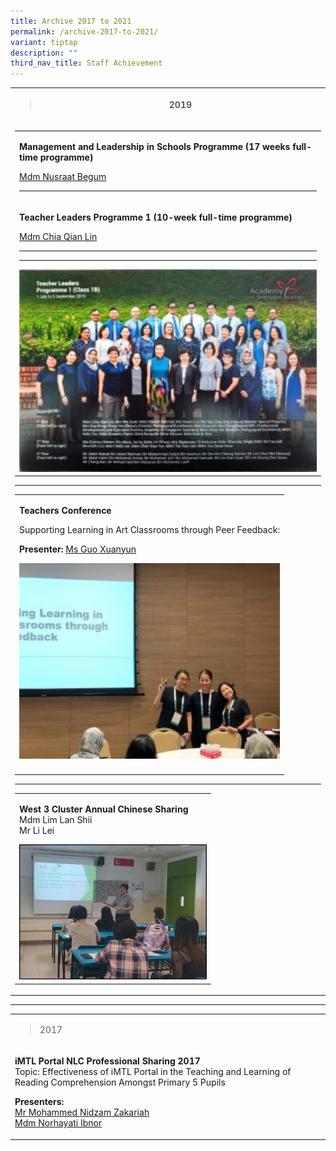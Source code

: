 ```yaml
---
title: Archive 2017 to 2021
permalink: /archive-2017-to-2021/
variant: tiptap
description: ""
third_nav_title: Staff Achievement
---
```

<table style="minWidth: 25px">
<colgroup>
<col>
</colgroup>
<tbody>
<tr>
<th rowspan="1" colspan="1">
<blockquote>
<p><strong>2019</strong>
</p>
</blockquote>
</th>
</tr>
<tr>
<td rowspan="1" colspan="1">
<table style="minWidth: 25px">
<colgroup>
<col>
</colgroup>
<tbody>
<tr>
<td rowspan="1" colspan="1">
<p><strong>Management and Leadership in Schools Programme (17 weeks full-time programme)</strong>
</p>
<p><u>Mdm Nusraat Begum</u>
</p>
<hr>
</td>
</tr>
<tr>
<td rowspan="1" colspan="1">
<p><strong>Teacher Leaders Programme 1 (10-week full-time programme)</strong>
</p>
<p><u>Mdm Chia Qian Lin</u>
<br>
</p>
<hr>
<hr>
<div class="isomer-image-wrapper">
<img style="width: 100%" height="auto" width="100%" alt="" src="/images/staff4.jpeg">
</div>
</td>
</tr>
</tbody>
</table>
<hr>
<table style="minWidth: 25px">
<colgroup>
<col>
</colgroup>
<tbody>
<tr>
<td rowspan="1" colspan="1">
<p><strong>Teachers Conference</strong>
</p>
<p>Supporting Learning in Art Classrooms through Peer Feedback:</p>
<p><strong>Presenter:</strong>  <u>Ms Guo Xuanyun</u>
</p>
<div class="isomer-image-wrapper">
<img style="width: 100%" height="auto" width="100%" alt="" src="/images/staff20.jpg">
</div>
</td>
</tr>
<tr>
<td rowspan="1" colspan="1">
<p></p>
</td>
</tr>
</tbody>
</table>
<hr>
<table style="minWidth: 25px">
<colgroup>
<col>
</colgroup>
<tbody>
<tr>
<td rowspan="1" colspan="1">
<p></p>
<p><strong>West 3 Cluster Annual Chinese Sharing</strong>
<br>Mdm Lim Lan Shii
<br>Mr Li Lei</p>
<div class="isomer-image-wrapper">
<img style="width: 100%" height="auto" width="100%" alt="" src="/images/staff21.jpg">
</div>
</td>
</tr>
</tbody>
</table>
</td>
</tr>
</tbody>
</table>
<hr>
<p></p>
<table style="minWidth: 25px">
<colgroup>
<col>
</colgroup>
<tbody>
<tr>
<td rowspan="1" colspan="1">
<blockquote>
<p>2017</p>
</blockquote>
</td>
</tr>
<tr>
<td rowspan="1" colspan="1">
<p><strong>iMTL Portal NLC Professional Sharing 2017</strong>
<br>Topic: Effectiveness of iMTL Portal in the Teaching and Learning of Reading
Comprehension Amongst Primary 5 Pupils</p>
<p><strong>Presenters:</strong>
<br><u>Mr Mohammed Nidzam Zakariah</u>
<br><u>Mdm Norhayati Ibnor</u>
</p>
</td>
</tr>
</tbody>
</table>
<p></p>